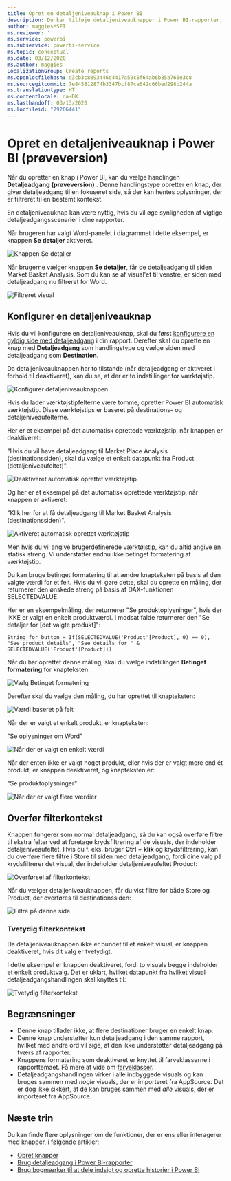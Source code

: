 ```yaml
---
title: Opret en detaljeniveauknap i Power BI
description: Du kan tilføje detaljeniveauknapper i Power BI-rapporter, der får dine rapporter til at fungere som apps, og sørge for, at brugerne bliver mere involveret.
author: maggiesMSFT
ms.reviewer: ''
ms.service: powerbi
ms.subservice: powerbi-service
ms.topic: conceptual
ms.date: 03/12/2020
ms.author: maggies
LocalizationGroup: Create reports
ms.openlocfilehash: d3cb3c8093446d4417a59c5f64ab6b85a765e3c8
ms.sourcegitcommit: 7e845812874b3347bcf87ca642c66bed298b244a
ms.translationtype: HT
ms.contentlocale: da-DK
ms.lasthandoff: 03/13/2020
ms.locfileid: "79206441"
---
```

# <a name="create-a-drill-through-button-in-power-bi-preview"></a>Opret en detaljeniveauknap i Power BI (prøveversion)

Når du opretter en knap i Power BI, kan du vælge handlingen **Detaljeadgang (prøveversion)** . Denne handlingstype opretter en knap, der giver detaljeadgang til en fokuseret side, så der kan hentes oplysninger, der er filtreret til en bestemt kontekst.

En detaljeniveauknap kan være nyttig, hvis du vil øge synligheden af vigtige detaljeadgangsscenarier i dine rapporter.

Når brugeren har valgt Word-panelet i diagrammet i dette eksempel, er knappen **Se detaljer** aktiveret.

![Knappen Se detaljer](media/desktop-drill-through-buttons/power-bi-drill-through-visual-button.png)

Når brugerne vælger knappen **Se detaljer**, får de detaljeadgang til siden Market Basket Analysis. Som du kan se af visual'et til venstre, er siden med detaljeadgang nu filtreret for Word.

![Filtreret visual](media/desktop-drill-through-buttons/power-bi-drill-through-destination.png)

## <a name="set-up-a-drill-through-button"></a>Konfigurer en detaljeniveauknap

Hvis du vil konfigurere en detaljeniveauknap, skal du først [konfigurere en gyldig side med detaljeadgang](desktop-drillthrough.md) i din rapport. Derefter skal du oprette en knap med **Detaljeadgang** som handlingstype og vælge siden med detaljeadgang som **Destination**.

Da detaljeniveauknappen har to tilstande (når detaljeadgang er aktiveret i forhold til deaktiveret), kan du se, at der er to indstillinger for værktøjstip.

![Konfigurer detaljeniveauknappen](media/desktop-drill-through-buttons/power-bi-create-drill-through-button.png)

Hvis du lader værktøjstipfelterne være tomme, opretter Power BI automatisk værktøjstip. Disse værktøjstips er baseret på destinations- og detaljeniveaufelterne.

Her er et eksempel på det automatisk oprettede værktøjstip, når knappen er deaktiveret:

"Hvis du vil have detaljeadgang til Market Place Analysis (destinationssiden), skal du vælge et enkelt datapunkt fra Product (detaljeniveaufeltet)".

![Deaktiveret automatisk oprettet værktøjstip](media/desktop-drill-through-buttons/power-bi-drill-through-tooltip-disabled.png)

Og her er et eksempel på det automatisk oprettede værktøjstip, når knappen er aktiveret:

"Klik her for at få detaljeadgang til Market Basket Analysis (destinationssiden)".

![Aktiveret automatisk oprettet værktøjstip](media/desktop-drill-through-buttons/power-bi-drill-through-visual-button.png)

Men hvis du vil angive brugerdefinerede værktøjstip, kan du altid angive en statisk streng. Vi understøtter endnu ikke betinget formatering af værktøjstip.

Du kan bruge betinget formatering til at ændre knapteksten på basis af den valgte værdi for et felt. Hvis du vil gøre dette, skal du oprette en måling, der returnerer den ønskede streng på basis af DAX-funktionen SELECTEDVALUE.

Her er en eksempelmåling, der returnerer "Se produktoplysninger", hvis der IKKE er valgt en enkelt produktværdi. I modsat falde returnerer den "Se detaljer for [det valgte produkt]":

```
String_for_button = If(SELECTEDVALUE('Product'[Product], 0) == 0), "See product details", "See details for " & SELECTEDVALUE('Product'[Product]))
```

Når du har oprettet denne måling, skal du vælge indstillingen **Betinget formatering** for knapteksten:

![Vælg Betinget formatering](media/desktop-drill-through-buttons/power-bi-button-conditional-tooltip.png)

Derefter skal du vælge den måling, du har oprettet til knapteksten:

![Værdi baseret på felt](media/desktop-drill-through-buttons/power-bi-conditional-measure.png)

Når der er valgt et enkelt produkt, er knapteksten:

"Se oplysninger om Word"

![Når der er valgt en enkelt værdi](media/desktop-drill-through-buttons/power-bi-conditional-button-text.png)

Når der enten ikke er valgt noget produkt, eller hvis der er valgt mere end ét produkt, er knappen deaktiveret, og knapteksten er:

"Se produktoplysninger"

![Når der er valgt flere værdier](media/desktop-drill-through-buttons/power-bi-button-conditional-text-2.png)

## <a name="pass-filter-context"></a>Overfør filterkontekst

Knappen fungerer som normal detaljeadgang, så du kan også overføre filtre til ekstra felter ved at foretage krydsfiltrering af de visuals, der indeholder detaljeniveaufeltet. Hvis du f. eks. bruger **Ctrl** + **klik** og krydsfiltrering, kan du overføre flere filtre i Store til siden med detaljeadgang, fordi dine valg på krydsfiltrerer det visual, der indeholder detaljeniveaufeltet Product:

![Overførsel af filterkontekst](media/desktop-drill-through-buttons/power-bi-cross-filter-drill-through-button.png)

Når du vælger detaljeniveauknappen, får du vist filtre for både Store og Product, der overføres til destinationssiden:

![Filtre på denne side](media/desktop-drill-through-buttons/power-bi-button-filters-passed-through.png)

### <a name="ambiguous-filter-context"></a>Tvetydig filterkontekst

Da detaljeniveauknappen ikke er bundet til et enkelt visual, er knappen deaktiveret, hvis dit valg er tvetydigt.

I dette eksempel er knappen deaktiveret, fordi to visuals begge indeholder et enkelt produktvalg. Det er uklart, hvilket datapunkt fra hvilket visual detaljeadgangshandlingen skal knyttes til:

![Tvetydig filterkontekst](media/desktop-drill-through-buttons/power-bi-button-disabled-ambiguity.png)

## <a name="limitations"></a>Begrænsninger

- Denne knap tillader ikke, at flere destinationer bruger en enkelt knap.
- Denne knap understøtter kun detaljeadgang i den samme rapport, hvilket med andre ord vil sige, at den ikke understøtter detaljeadgang på tværs af rapporter.
- Knappens formatering som deaktiveret er knyttet til farveklasserne i rapporttemaet. Få mere at vide om [farveklasser](desktop-report-themes.md#setting-structural-colors).
- Detaljeadgangshandlingen virker i alle indbyggede visuals og kan bruges sammen med *nogle* visuals, der er importeret fra AppSource. Det er dog ikke sikkert, at de kan bruges sammen med *alle* visuals, der er importeret fra AppSource.

## <a name="next-steps"></a>Næste trin
Du kan finde flere oplysninger om de funktioner, der er ens eller interagerer med knapper, i følgende artikler:

* [Opret knapper](desktop-buttons.md)
* [Brug detaljeadgang i Power BI-rapporter](desktop-drillthrough.md)
* [Brug bogmærker til at dele indsigt og oprette historier i Power BI](desktop-bookmarks.md)

